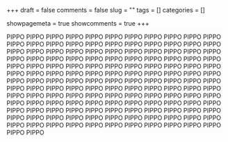 +++ 
draft = false 
comments = false 
slug = "" 
tags = []
categories = []

showpagemeta = true
showcomments = true
+++

PIPPO PIPPO PIPPO PIPPO PIPPO PIPPO PIPPO PIPPO PIPPO PIPPO PIPPO PIPPO PIPPO PIPPO PIPPO PIPPO PIPPO PIPPO PIPPO PIPPO PIPPO PIPPO PIPPO PIPPO PIPPO PIPPO PIPPO PIPPO PIPPO PIPPO PIPPO PIPPO PIPPO PIPPO PIPPO PIPPO PIPPO PIPPO PIPPO PIPPO PIPPO PIPPO PIPPO PIPPO PIPPO PIPPO PIPPO PIPPO PIPPO PIPPO PIPPO PIPPO PIPPO PIPPO PIPPO PIPPO PIPPO PIPPO PIPPO PIPPO PIPPO PIPPO PIPPO PIPPO PIPPO PIPPO PIPPO PIPPO PIPPO PIPPO PIPPO PIPPO PIPPO PIPPO PIPPO PIPPO PIPPO PIPPO PIPPO PIPPO PIPPO PIPPO PIPPO PIPPO PIPPO PIPPO PIPPO PIPPO PIPPO PIPPO PIPPO PIPPO PIPPO PIPPO PIPPO PIPPO PIPPO PIPPO PIPPO PIPPO PIPPO PIPPO PIPPO PIPPO PIPPO PIPPO PIPPO PIPPO PIPPO PIPPO PIPPO PIPPO PIPPO PIPPO PIPPO PIPPO PIPPO PIPPO PIPPO PIPPO PIPPO PIPPO PIPPO PIPPO PIPPO PIPPO PIPPO PIPPO PIPPO PIPPO PIPPO PIPPO PIPPO PIPPO PIPPO PIPPO PIPPO PIPPO PIPPO PIPPO PIPPO PIPPO PIPPO PIPPO PIPPO 